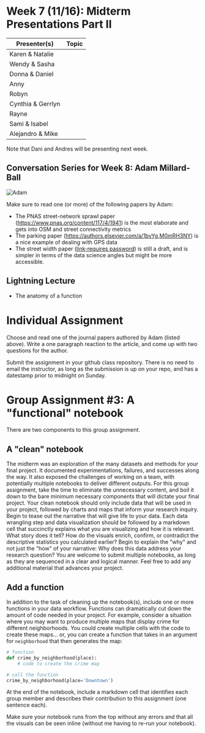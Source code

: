 # Week 7 (11/16): Midterm Presentations Part II
| Presenter(s) | Topic |
|---|---|
|Karen & Natalie	|  |
|Wendy & Sasha	|  |
|Donna & Daniel	|  |
|Anny	|  |
|Robyn	|  |
|Cynthia & Gerrlyn 	|  |
|Rayne	|  |
|Sami & Isabel	|  |
|Alejandro & Mike	|  |

Note that Dani and Andres will be presenting next week.

## Conversation Series for Week 8: Adam Millard-Ball
![Adam](https://cdn.theconversation.com/avatars/1123988/width238/file-20200709-46-1wmq6nl.jpg)

Make sure to read one (or more) of the following papers by Adam:
- The PNAS street-network sprawl paper (https://www.pnas.org/content/117/4/1941) is the most elaborate and gets into OSM and street connectivity metrics
- The parking paper (https://authors.elsevier.com/a/1bvYg,M0mRH3NY) is a nice example of dealing with GPS data
- The street width paper ([link-requires password](https://ucla.box.com/s/t6rah5b7pvkjp9vrqxzyafi7n15unswr)) is still a draft, and is simpler in terms of the data science angles but might be more accessible.

## Lightning Lecture
* The anatomy of a function

# Individual Assignment
Choose and read one of the journal papers authored by Adam (listed above). Write a one paragraph reaction to the article, and come up with two questions for the author.

Submit the assignment in your github class repository. There is no need to email the instructor, as long as the submission is up on your repo, and has a datestamp prior to midnight on Sunday.

# Group Assignment #3: A "functional" notebook

There are two components to this group assignment.

## A "clean" notebook

The midterm was an exploration of the many datasets and methods for your final project. It documented experimentations, failures, and successes along the way. It also exposed the challenges of working on a team, with potentially multiple notebooks to deliver different outputs. For this group assignment, take the time to eliminate the unnecessary content, and boil it down to the bare minimum necessary components that will dictate your final project. Your clean notebook should only include data that will be used in your project, followed by charts and maps that inform your research inquiry. Begin to tease out the narrative that will give life to your data. Each data wrangling step and data visualization should be followed by a markdown cell that succinctly explains what you are visualizing and how it is relevant. What story does it tell? How do the visuals enrich, confirm, or contradict the descriptive statistics you calculated earlier? Begin to explain the "why" and not just the "how" of your narrative: Why does this data address your research question? You are welcome to submit multiple notebooks, as long as they are sequenced in a clear and logical manner. Feel free to add any additional material that advances your project.

## Add a function

In addition to the task of cleaning up the notebook(s), include one or more functions in your data workflow. Functions can dramatically cut down the amount of code needed in your project. For example, consider a situation where you may want to produce multiple maps that display crime for different neighborhoods. You could create multiple cells with the code to create these maps... or, you can create a function that takes in an argument for `neighborhood` that then generates the map:

```python
# function
def crime_by_neighborhood(place):
    # code to create the crime map

# call the function
crime_by_neighborhood(place='Downtown')

````

At the end of the notebook, include a markdown cell that identifies each group member and describes their contribution to this assignment (one sentence each).

Make sure your notebook runs from the top without any errors and that all the visuals can be seen inline (without me having to re-run your notebook). 
